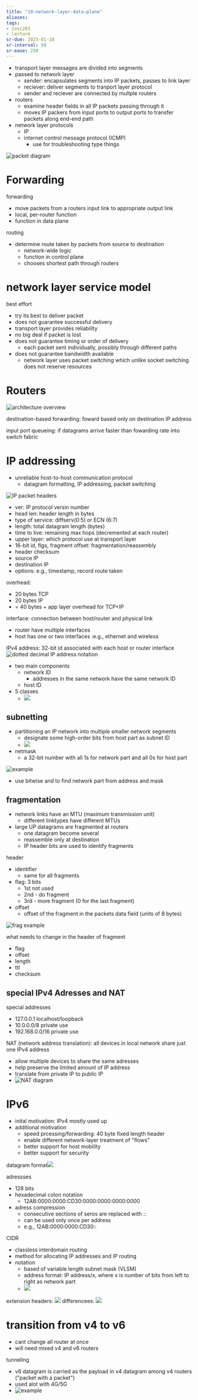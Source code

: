```yaml
---
title: "19-network-layer-data-plane"
aliases: 
tags: 
- cosc203
- lecture
sr-due: 2023-01-10
sr-interval: 50
sr-ease: 250
---
```


- transport layer messages are divided into segments
- passed to network layer
	- sender: encapsulates segments into IP packets, passes to link layer
	- reciever: deliver segments to tranport layer protocol
	- sender and reciever are connected by multple routers
- routers
	- examine header fields in all IP packets passing through it
	- moves IP packers from input ports to output ports to transfer packets along end-end path
- network layer protocols
	- IP
	- internet control message protocol (ICMP)
		- use for troubleshooting type things

![packet diagram](https://i.imgur.com/Y9ue6gE.png)

# Forwarding
forwarding
- move packets from a routers input link to appropriate output link
- local, per-router function
- function in data plane

routing
- determine route taken by packets from source to destination
	- network-wide logic
	- function in control plane
	- chooses shortest path through routers

# network layer service model
best effort
- try its best to deliver packet
- does not guarantee successful delivery
- transport layer provides reliability
- no big deal if packet is lost
- does not guarantee timing or order of delivery
	- each packet sent individually, possibly through different paths
- does not guarantee bandwidth available
	- network layer uses packet switching which unlike socket switching does not reserve resources

# Routers
![architecture overview](https://i.imgur.com/fNTeZnZ.png)

destination-based forwarding: foward based only on destination IP address

input port queueing: if datagrams arrive faster than fowarding rate into switch fabric

# IP addressing
- unreliable host-to-host communication protocol
	- datagram formatting, IP addressing, packet switching

![IP packet headers](https://i.imgur.com/2ehI0Kq.png)
- ver: IP protocol versin number
- head len: header length in bytes
- type of service: diffserv(0:5) or ECN (6:7)
- length: total datagram length (bytes)
- time to live: remaining max hops (decremented at each router)
- upper layer: which protocol use at transport layer
- 16-bit id, flgs, fragment offset: fragmentation/reassembly
- header checksum
- source IP
- destination IP
- options: e.g., timestamp, record route taken

overhead:
- 20 bytes TCP
- 20 bytes IP
- = 40 bytes + app layer overhead for TCP+IP


interface: connection between host/router and physical link
- router have multiple interfaces
- host has one or two interfaces :e.g., ethernet and wireless

IPv4 address: 32-bit id associated with each host or router interface
![dotted decimal IP address notation](https://i.imgur.com/N0hB8u8.png)
- two main components
	- network ID
		- addresses in the same network have the same network ID
	- host ID
- 5 classes
	- ![](https://i.imgur.com/9dOLoyr.png)

## subnetting
- partitioning an IP network into multiple smaller network segments
	- designate some high-order bits from host part as subnet ID
	- ![](https://i.imgur.com/wGjPOJb.png)
- netmask
	- a 32-bit number with all 1s for network part and all 0s for host part

![example](https://i.imgur.com/7COPiAh.png)
- use bitwise and to find network part from address and mask


## fragmentation
- network links have an MTU (maximum transmission unit)
	- different linktypes have different MTUs
- large UP datagrams are fragmented at routers
	- one datagram become several
	- reassemble only at destination
	- IP header bits are used to identify fragments


header
- identifier
	- same for all fragments
- flag: 3 bits
	- 1st not used
	- 2nd - do fragment
	- 3rd - more fragment (0 for the last fragment)
- offset
	- offset of the fragment in the packets data field (units of 8 bytes)

![frag example](https://i.imgur.com/eENmMTd.png)

what needs to change in the header of fragment
- flag
- offset
- length
- ttl
- checksum

## special IPv4 Adresses and NAT
special addresses
- 127.0.0.1 localhost/loopback
- 10.0.0.0/8 private use
- 192.168.0.0/16 private use

NAT (network address translation): all devices in local network share just one IPv4 address
- allow multiple devices to share the same adresses
- help preserve the limited amount of IP address
- translate from private IP to public IP
- ![NAT diagram](https://i.imgur.com/fU7hTbO.png)

# IPv6
- inital motivation: IPv4 mostly used up
- additional motivation
	- speed prcessing/forwarding: 40 byte fixed length header
	- enable different network-layer treatment of "flows"
	- better support for host mobility
	- better support for security

datagram format![](https://i.imgur.com/6O7jPQg.png)

adressses
- 128 bits
- hexadecimal colon notation
	- 12AB:0000:0000:CD30:0000:0000:0000:0000
- adress compression
	- consecutive sections of seros are replaced with ::
	- can be used only once per address
	- e.g., 12AB:0000:0000:CD30::

CIDR
- classless interdomain routing
- method for allocating IP addresses and IP routing
- notation
	- based of variable length subnet mask (VLSM)
	- address format: IP address/x, where x is number of bits from left to right as network part
	- ![](https://i.imgur.com/n681AV1.png)

extension headers: ![](https://i.imgur.com/8rM3clb.png)
differencees: ![](https://i.imgur.com/cWKDpEY.png)

# transition from v4 to v6
- cant change all router at once
- will need mixed v4 and v6 routers

tunneling
- v6 datagram is carried as the payload in v4 datagram among v4 routers ("packet with a packet")
- used alot with 4G/5G
- ![example](https://i.imgur.com/h4awnaL.png)
